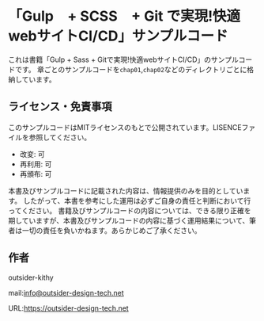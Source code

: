 # 「Gulp　+ SCSS　+ Git で実現!快適webサイトCI/CD」サンプルコード

これは書籍「Gulp + Sass + Gitで実現!快適webサイトCI/CD」のサンプルコードです。
章ごとのサンプルコードを`chap01`,`chap02`などのディレクトリごとに格納しています。

## ライセンス・免責事項
このサンプルコードはMITライセンスのもとで公開されています。LISENCEファイルを参照してください。

- 改変: 可
- 再利用: 可
- 再頒布: 可

本書及びサンプルコードに記載された内容は、情報提供のみを目的としています。
したがって、本書を参考にした運用は必ずご自身の責任と判断において行ってください。
書籍及びサンプルコードの内容については、できる限り正確を期していますが、本書及びサンプルコードの内容に基づく運用結果について、筆者は一切の責任を負いかねます。あらかじめご了承ください。

## 作者
outsider-kithy

mail:info@outsider-design-tech.net

URL:https://outsider-design-tech.net